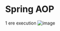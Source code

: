 # Spring AOP


1 ere execution 
![image](https://user-images.githubusercontent.com/82539023/209161059-2fcc637c-c347-4d24-9bad-965fd933589e.png)
